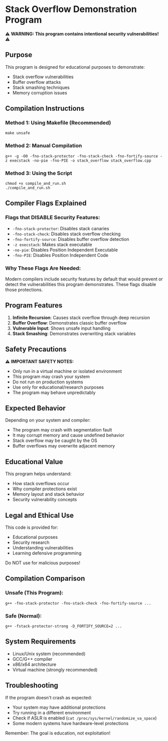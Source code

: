 # Stack Overflow Demonstration Program

⚠️ **WARNING: This program contains intentional security vulnerabilities!** ⚠️

## Purpose
This program is designed for educational purposes to demonstrate:
- Stack overflow vulnerabilities
- Buffer overflow attacks
- Stack smashing techniques
- Memory corruption issues

## Compilation Instructions

### Method 1: Using Makefile (Recommended)
```
make unsafe
```
### Method 2: Manual Compilation
```
g++ -g -O0 -fno-stack-protector -fno-stack-check -fno-fortify-source -z execstack -no-pie -fno-PIE -o stack_overflow stack_overflow.cpp
```

### Method 3: Using the Script
```
chmod +x compile_and_run.sh
./compile_and_run.sh
```

## Compiler Flags Explained

### Flags that DISABLE Security Features:
- `-fno-stack-protector`: Disables stack canaries
- `-fno-stack-check`: Disables stack overflow checking
- `-fno-fortify-source`: Disables buffer overflow detection
- `-z execstack`: Makes stack executable
- `-no-pie`: Disables Position Independent Executable
- `-fno-PIE`: Disables Position Independent Code

### Why These Flags Are Needed:
Modern compilers include security features by default that would prevent or detect the vulnerabilities this program demonstrates. These flags disable those protections.

## Program Features

1. **Infinite Recursion**: Causes stack overflow through deep recursion
2. **Buffer Overflow**: Demonstrates classic buffer overflow
3. **Vulnerable Input**: Shows unsafe input handling
4. **Stack Smashing**: Demonstrates overwriting stack variables

## Safety Precautions

⚠️ **IMPORTANT SAFETY NOTES:**
- Only run in a virtual machine or isolated environment
- This program may crash your system
- Do not run on production systems
- Use only for educational/research purposes
- The program may behave unpredictably

## Expected Behavior

Depending on your system and compiler:
- The program may crash with segmentation fault
- It may corrupt memory and cause undefined behavior
- Stack overflow may be caught by the OS
- Buffer overflows may overwrite adjacent memory

## Educational Value

This program helps understand:
- How stack overflows occur
- Why compiler protections exist
- Memory layout and stack behavior
- Security vulnerability concepts

## Legal and Ethical Use

This code is provided for:
- Educational purposes
- Security research
- Understanding vulnerabilities
- Learning defensive programming

Do NOT use for malicious purposes!

## Compilation Comparison

### Unsafe (This Program):
```
g++ -fno-stack-protector -fno-stack-check -fno-fortify-source ...
```

### Safe (Normal):
```
g++ -fstack-protector-strong -D_FORTIFY_SOURCE=2 ...
```

## System Requirements

- Linux/Unix system (recommended)
- GCC/G++ compiler
- x86/x64 architecture
- Virtual machine (strongly recommended)

## Troubleshooting

If the program doesn't crash as expected:
- Your system may have additional protections
- Try running in a different environment
- Check if ASLR is enabled (`cat /proc/sys/kernel/randomize_va_space`)
- Some modern systems have hardware-level protections

Remember: The goal is education, not exploitation!
